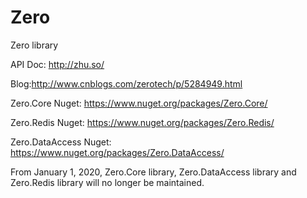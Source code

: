 # Zero
Zero library  

API Doc: http://zhu.so/  

Blog:http://www.cnblogs.com/zerotech/p/5284949.html  

Zero.Core Nuget: https://www.nuget.org/packages/Zero.Core/  

Zero.Redis Nuget: https://www.nuget.org/packages/Zero.Redis/  

Zero.DataAccess Nuget: https://www.nuget.org/packages/Zero.DataAccess/  

From January 1, 2020, Zero.Core library, Zero.DataAccess library and Zero.Redis library will no longer be maintained.
